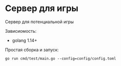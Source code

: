# Сервер для игры

Сервер для потенциальной игры

Зависиомость:
* golang 1.14+ 

Простая сборка и запуск:
```
go run cmd/test/main.go --config=config/config.toml
```

